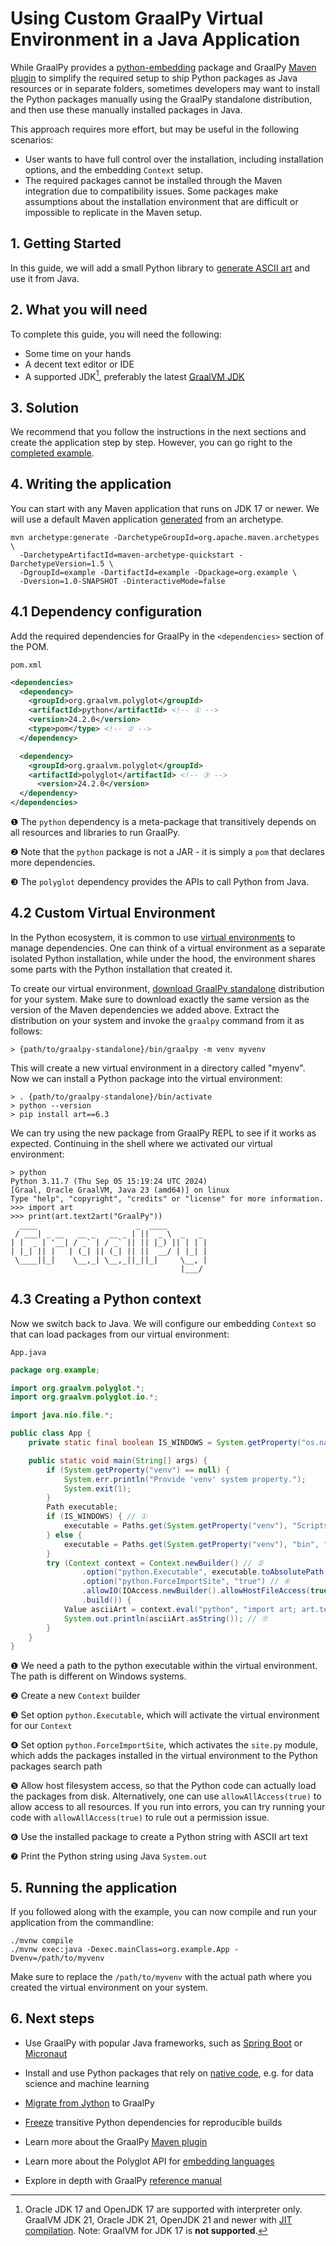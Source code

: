 # Using Custom GraalPy Virtual Environment in a Java Application

While GraalPy provides a [python-embedding](https://central.sonatype.com/artifact/org.graalvm.python/python-embedding) package and GraalPy [Maven plugin](https://www.graalvm.org/latest/reference-manual/python/Embedding-Build-Tools/) to simplify the required setup to ship Python packages
as Java resources or in separate folders, sometimes developers may want to install the Python packages manually
using the GraalPy standalone distribution, and then use these manually installed packages in Java.

This approach requires more effort, but may be useful in the following scenarios:

- User wants to have full control over the installation, including installation options, and the embedding `Context` setup.
- The required packages cannot be installed through the Maven integration due to compatibility issues. Some packages
make assumptions about the installation environment that are difficult or impossible to replicate in the Maven setup.

## 1. Getting Started

In this guide, we will add a small Python library to [generate ASCII art](https://pypi.org/project/art)
and use it from Java.

## 2. What you will need

To complete this guide, you will need the following:

* Some time on your hands
* A decent text editor or IDE
* A supported JDK[^1], preferably the latest [GraalVM JDK](https://graalvm.org/downloads/)

[^1]: Oracle JDK 17 and OpenJDK 17 are supported with interpreter only.
GraalVM JDK 21, Oracle JDK 21, OpenJDK 21 and newer with [JIT compilation](https://www.graalvm.org/latest/reference-manual/embed-languages/#runtime-optimization-support).
Note: GraalVM for JDK 17 is **not supported**.

## 3. Solution

We recommend that you follow the instructions in the next sections and create the application step by step.
However, you can go right to the [completed example](./).

## 4. Writing the application

You can start with any Maven application that runs on JDK 17 or newer.
We will use a default Maven application [generated](https://maven.apache.org/archetypes/maven-archetype-quickstart/) from an archetype.

```shell
mvn archetype:generate -DarchetypeGroupId=org.apache.maven.archetypes \
  -DarchetypeArtifactId=maven-archetype-quickstart -DarchetypeVersion=1.5 \
  -DgroupId=example -DartifactId=example -Dpackage=org.example \
  -Dversion=1.0-SNAPSHOT -DinteractiveMode=false
```

## 4.1 Dependency configuration

Add the required dependencies for GraalPy in the `<dependencies>` section of the POM.

`pom.xml`
```xml
<dependencies>
  <dependency>
    <groupId>org.graalvm.polyglot</groupId>
    <artifactId>python</artifactId> <!-- ① -->
    <version>24.2.0</version>
    <type>pom</type> <!-- ② -->
  </dependency>

  <dependency>
    <groupId>org.graalvm.polyglot</groupId>
    <artifactId>polyglot</artifactId> <!-- ③ -->
      <version>24.2.0</version>
  </dependency>
</dependencies>
```

❶ The `python` dependency is a meta-package that transitively depends on all resources and libraries to run GraalPy.

❷ Note that the `python` package is not a JAR - it is simply a `pom` that declares more dependencies.

❸ The `polyglot` dependency provides the APIs to call Python from Java.

## 4.2 Custom Virtual Environment

In the Python ecosystem, it is common to use [virtual environments](https://docs.python.org/3/library/venv.html) to manage dependencies.
One can think of a virtual environment as a separate isolated Python installation, while under the hood, the environment shares
some parts with the Python installation that created it.

To create our virtual environment, [download GraalPy standalone](https://github.com/oracle/graalpython/releases/) distribution for your system.
Make sure to download exactly the same version as the version of the Maven dependencies we added above.
Extract the distribution on your system and invoke the `graalpy` command from it as follows:

```shell
> {path/to/graalpy-standalone}/bin/graalpy -m venv myvenv
```

This will create a new virtual environment in a directory called "myenv". Now we can install a Python
package into the virtual environment:

```shell
> . {path/to/graalpy-standalone}/bin/activate
> python --version
> pip install art==6.3
```

We can try using the new package from GraalPy REPL to see if it works as expected.
Continuing in the shell where we activated our virtual environment:

```
> python
Python 3.11.7 (Thu Sep 05 15:19:24 UTC 2024)
[Graal, Oracle GraalVM, Java 23 (amd64)] on linux
Type "help", "copyright", "credits" or "license" for more information.
>>> import art
>>> print(art.text2art("GraalPy"))
  ____                      _  ____         
 / ___| _ __   __ _   __ _ | ||  _ \  _   _ 
| |  _ | '__| / _` | / _` || || |_) || | | |
| |_| || |   | (_| || (_| || ||  __/ | |_| |
 \____||_|    \__,_| \__,_||_||_|     \__, |
                                      |___/ 
```

## 4.3 Creating a Python context

Now we switch back to Java. We will configure our embedding `Context` so that can load
packages from our virtual environment:

`App.java`
```java
package org.example;

import org.graalvm.polyglot.*;
import org.graalvm.polyglot.io.*;

import java.nio.file.*;

public class App {
    private static final boolean IS_WINDOWS = System.getProperty("os.name").toLowerCase().contains("windows");

    public static void main(String[] args) {
        if (System.getProperty("venv") == null) {
            System.err.println("Provide 'venv' system property.");
            System.exit(1);
        }
        Path executable;
        if (IS_WINDOWS) { // ①
            executable = Paths.get(System.getProperty("venv"), "Scripts", "python.exe");
        } else {
            executable = Paths.get(System.getProperty("venv"), "bin", "python");
        }
        try (Context context = Context.newBuilder() // ②
                .option("python.Executable", executable.toAbsolutePath().toString()) // ③
                .option("python.ForceImportSite", "true") // ④
                .allowIO(IOAccess.newBuilder().allowHostFileAccess(true).build()) // ⑤
                .build()) {
            Value asciiArt = context.eval("python", "import art; art.text2art('GraalPy')"); // ⑥
            System.out.println(asciiArt.asString()); // ⑦
        }
    }
}
```

❶ We need a path to the python executable within the virtual environment. The path is different on Windows systems.

❷ Create a new `Context` builder

❸ Set option `python.Executable`, which will activate the virtual environment for our `Context`

❹ Set option `python.ForceImportSite`, which activates the `site.py` module,
which adds the packages installed in the virtual environment to the Python packages search path

❺ Allow host filesystem access, so that the Python code can actually load the packages from disk.
Alternatively, one can use `allowAllAccess(true)` to allow access to all resources. If you run
into errors, you can try running your code with `allowAllAccess(true)` to rule out a permission issue.

❻ Use the installed package to create a Python string with ASCII art text

❼ Print the Python string using Java `System.out`

## 5. Running the application

If you followed along with the example, you can now compile and run your application from the commandline:

```shell
./mvnw compile
./mvnw exec:java -Dexec.mainClass=org.example.App -Dvenv=/path/to/myvenv
```

Make sure to replace the `/path/to/myvenv` with the actual path where you created
the virtual environment on your system.

## 6. Next steps

- Use GraalPy with popular Java frameworks, such as [Spring Boot](../graalpy-spring-boot-guide/README.md) or [Micronaut](../graalpy-micronaut-guide/README.md)
- Install and use Python packages that rely on [native code](../graalpy-native-extensions-guide/README.md), e.g. for data science and machine learning
- [Migrate from Jython](../graalpy-jython-guide/README.md) to GraalPy
- [Freeze](../graalpy-freeze-dependencies-guide/README.md) transitive Python dependencies for reproducible builds


- Learn more about the GraalPy [Maven plugin](https://www.graalvm.org/latest/reference-manual/python/Embedding-Build-Tools/)
- Learn more about the Polyglot API for [embedding languages](https://www.graalvm.org/latest/reference-manual/embed-languages/)
- Explore in depth with GraalPy [reference manual](https://www.graalvm.org/latest/reference-manual/python/)
